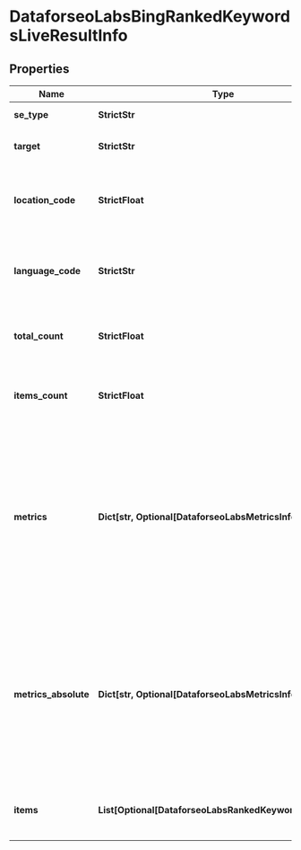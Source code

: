 # DataforseoLabsBingRankedKeywordsLiveResultInfo


## Properties

| Name | Type | Description | Notes |
|------------ | ------------- | ------------- | -------------|
**se_type** | **StrictStr** | search engine type |[optional]|
**target** | **StrictStr** | target domain in a POST array |[optional]|
**location_code** | **StrictFloat** | location code in a POST array<br>if there is no data, then the value is null |[optional]|
**language_code** | **StrictStr** | language code in a POST array<br>if there is no data, then the value is null |[optional]|
**total_count** | **StrictFloat** | total number of results in our database relevant to your request |[optional]|
**items_count** | **StrictFloat** | the number of results returned in the items array |[optional]|
**metrics** | **Dict[str, Optional[DataforseoLabsMetricsInfo]]** | ranking data relevant to the specified domain<br>ranking data is provided by the rank_group parameters that show the result’s rank considering only equivalent SERP elements |[optional]|
**metrics_absolute** | **Dict[str, Optional[DataforseoLabsMetricsInfo]]** | ranking data relevant to the specified domain<br>ranking data is provided by the rank_absolute parameters that indicate the result’s position among all SERP elements |[optional]|
**items** | **List[Optional[DataforseoLabsRankedKeywordsLiveItem]]** | contains ranked keywords and related data |[optional]|